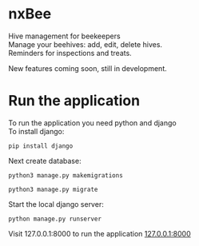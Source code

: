 # nxBee
Hive management for beekeepers
<br>
Manage your beehives: add, edit, delete hives.<br>
Reminders for inspections and treats.<br>

New features coming soon, still in development.

# Run the application
To run the application you need python and django
<br>
To install django:
```
pip install django
```
Next create database:
```
python3 manage.py makemigrations
```
```
python3 manage.py migrate
```
Start the local django server:
```
python manage.py runserver
```
Visit 127.0.0.1:8000 to run the application [127.0.0.1:8000](http://127.0.0.1:8000)
